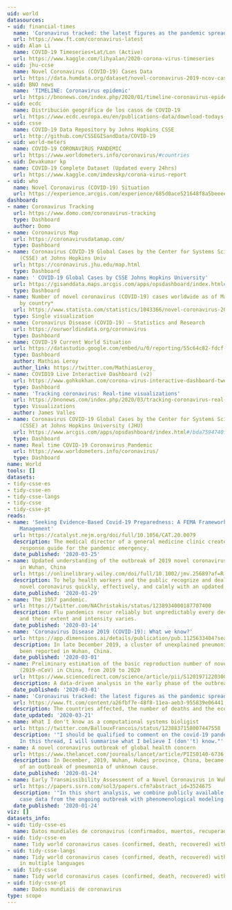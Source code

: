 ```yaml
---
uid: world
datasources:
- uid: financial-times
  name: 'Coronavirus tracked: the latest figures as the pandemic spreads'
  url: https://www.ft.com/coronavirus-latest
- uid: Alan Li
  name: COVID-19 Timeseries+Lat/Lon (Active)
  url: https://www.kaggle.com/lihyalan/2020-corona-virus-timeseries
- uid: jhu-ccse
  name: Novel Coronavirus (COVID-19) Cases Data
  url: https://data.humdata.org/dataset/novel-coronavirus-2019-ncov-cases
- uid: BNO news
  name: 'TIMELINE: Coronavirus epidemic'
  url: https://bnonews.com/index.php/2020/01/timeline-coronavirus-epidemic/
- uid: ecdc
  name: Distribución geográfica de los casos de COVID-19
  url: https://www.ecdc.europa.eu/en/publications-data/download-todays-data-geographic-distribution-covid-19-cases-worldwide
- uid: csse
  name: COVID-19 Data Repository by Johns Hopkins CSSE
  url: http://github.com/CSSEGISandData/COVID-19
- uid: world-meters
  name: COVID-19 CORONAVIRUS PANDEMIC
  url: https://www.worldometers.info/coronavirus/#countries
- uid: Devakumar kp
  name: COVID-19 Complete Dataset (Updated every 24hrs)
  url: https://www.kaggle.com/imdevskp/corona-virus-report
- uid: who
  name: Novel Coronavirus (COVID-19) Situation
  url: https://experience.arcgis.com/experience/685d0ace521648f8a5beeeee1b9125cd
dashboard:
- name: Coronavirus Tracking
  url: https://www.domo.com/coronavirus-tracking
  type: Dashboard
  author: Domo
- name: Coronavirus Map
  url: https://coronavirusdatamap.com/
  type: Dashboard
- name: Coronavirus COVID-19 Global Cases by the Center for Systems Science and Engineering
    (CSSE) at Johns Hopkins Univ
  url: https://coronavirus.jhu.edu/map.html
  type: Dashboard
- name: ' COVID-19 Global Cases by CSSE Johns Hopkins University'
  url: https://gisanddata.maps.arcgis.com/apps/opsdashboard/index.html#/bda7594740fd40299423467b48e9ecf6
  type: Dashboard
- name: Number of novel coronavirus (COVID-19) cases worldwide as of March 26, 2020,
    by country*
  url: https://www.statista.com/statistics/1043366/novel-coronavirus-2019ncov-cases-worldwide-by-country/
  type: Single visualization
- name: Coronavirus Disease (COVID-19) – Statistics and Research
  url: https://ourworldindata.org/coronavirus
  type: Dashboard
- name: COVID-19 Current World Situation
  url: https://datastudio.google.com/embed/u/0/reporting/55c64c82-fdcf-44c0-ae91-b5f83b54b9d1
  type: Dashboard
  author: Mathias Leroy
  author_link: https://twitter.com/MathiasLeroy_
- name: COVID19 Live Interactive Dashboard (v2)
  url: https://www.gohkokhan.com/corona-virus-interactive-dashboard-tweaked/
  type: Dashboard
- name: 'Tracking coronavirus: Real-time visualizations'
  url: https://bnonews.com/index.php/2020/03/tracking-coronavirus-real-time-visualizations/
  type: Visualizations
  author: James Valles
- name: Coronavirus COVID-19 Global Cases by the Center for Systems Science and Engineering
    (CSSE) at Johns Hopkins University (JHU)
  url: https://www.arcgis.com/apps/opsdashboard/index.html#/bda7594740fd40299423467b48e9ecf6
  type: Dashboard
- name: Real time COVID-19 Coronavirus Pandemic
  url: https://www.worldometers.info/coronavirus/
  type: Dashboard
name: World
tools: []
datasets:
- tidy-csse-es
- tidy-csse-en
- tidy-csse-langs
- tidy-csse
- tidy-csse-pt
reads:
- name: 'Seeking Evidence-Based Covid-19 Preparedness: A FEMA Framework for Clinic
    Management'
  url: https://catalyst.nejm.org/doi/full/10.1056/CAT.20.0079
  description: The medical director of a general medicine clinic created an emergency
    response guide for the pandemic emergency.
  date_published: '2020-03-25'
- name: Updated understanding of the outbreak of 2019 novel coronavirus (2019‐nCoV)
    in Wuhan, China
  url: https://onlinelibrary.wiley.com/doi/full/10.1002/jmv.25689?af=R
  description: To help health workers and the public recognize and deal with the 2019
    novel coronavirus quickly, effectively, and calmly with an updated understanding.
  date_published: '2020-01-29'
- name: The 1957 pandemic.
  url: https://twitter.com/NAChristakis/status/1238934000187707400
  description: Flu pandemics recur reliably but unpredictably every decade or so,
    and their extent and intensity varies.
  date_published: '2020-03-14'
- name: 'Coronavirus Disease 2019 (COVID‐19): What we know?'
  url: https://app.dimensions.ai/details/publication/pub.1125633404?search_text=%222019-nCoV%22%20OR%20%22COVID-19%22%20OR%20%E2%80%9CSARS-CoV-2%E2%80%9D%20OR%20%22HCoV-2019%22%20OR%20%22hcov%22%20OR%20%22NCOVID-19%22%20OR%20%20%22severe%20acute%20respiratory%20syndrome%20coronavirus%202%22%20OR%20%22severe%20acute%20respiratory%20syndrome%20corona%20virus%202%22%20OR%20((%22coronavirus%22%20%20OR%20%22corona%20virus%22)%20AND%20(Wuhan%20OR%20China%20OR%20novel))&search_type=kws&search_field=full_search&and_facet_year=2020
  description: In late December 2019, a cluster of unexplained pneumonia cases has
    been reported in Wuhan, China.
  date_published: '2020-03-01'
- name: Preliminary estimation of the basic reproduction number of novel coronavirus
    (2019-nCoV) in China, from 2019 to 2020
  url: https://www.sciencedirect.com/science/article/pii/S1201971220300539
  description: A data-driven analysis in the early phase of the outbreak.
  date_published: '2020-03-01'
- name: 'Coronavirus tracked: the latest figures as the pandemic spreads'
  url: https://www.ft.com/content/a26fbf7e-48f8-11ea-aeb3-955839e06441
  description: The countries affected, the number of deaths and the economic impact.
  date_updated: '2020-03-21'
- name: What I don't know as a computational systems bioligist
  url: https://twitter.com/BallouxFrancois/status/1238837158007447558
  description: '"I should be qualified to comment on the covid-19 pandemic. (...)
    In this thread, I will summarise what I believe I (don''t) know."'
- name: A novel coronavirus outbreak of global health concern
  url: https://www.thelancet.com/journals/lancet/article/PIIS0140-6736(20)30185-9/fulltext#tbl1
  description: In December, 2019, Wuhan, Hubei province, China, became the centre
    of an outbreak of pneumonia of unknown cause.
  date_published: '2020-01-24'
- name: Early Transmissibility Assessment of a Novel Coronavirus in Wuhan, China
  url: https://papers.ssrn.com/sol3/papers.cfm?abstract_id=3524675
  description: '"In this short analysis, we combine publicly available cumulative
    case data from the ongoing outbreak with phenomenological modeling methods".'
  date_published: '2020-01-24'
viz: []
datasets_info:
- uid: tidy-csse-es
  name: Datos mundiales de coronavirus (confirmados, muertos, recuperados)
- uid: tidy-csse-en
  name: Tidy world coronavirus cases (confirmed, death, recovered) with country codes
- uid: tidy-csse-langs
  name: Tidy world coronavirus cases (confirmed, death, recovered) with country names
    in multiple languages
- uid: tidy-csse
  name: Tidy world coronavirus cases (confirmed, death, recovered) with country codes
- uid: tidy-csse-pt
  name: Dados mundiais de coronavirus
type: scope
---
```



